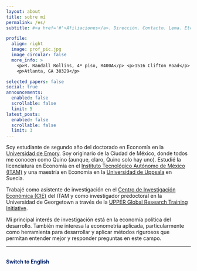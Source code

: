 ```yaml
---
layout: about
title: sobre mí
permalink: /es/
subtitle: #<a href='#'>Afiliaciones</a>. Dirección. Contacto. Lema. Etc.

profile:
  align: right
  image: prof_pic.jpg
  image_circular: false
  more_info: >
    <p>R. Randall Rollins, 4º piso, R400A</p> <p>1516 Clifton Road</p>
    <p>Atlanta, GA 30329</p>

selected_papers: false
social: true
announcements:
  enabled: false
  scrollable: false
  limit: 5
latest_posts:
  enabled: false
  scrollable: false
  limit: 3
---
```


Soy estudiante de segundo año del doctorado en Economía en la
[Universidad de Emory](https://www.emory.edu/home/index.html). Soy originario de
la Ciudad de México, donde todos me conocen como Quino (aunque, claro, Quino
solo hay uno). Estudié la licenciatura en Economía en el
[Instituto Tecnológico Autónomo de México (ITAM)](https://www.itam.mx/) y una
maestría en Economía en la [Universidad de Uppsala](https://www.uu.se/en) en
Suecia.

Trabajé como asistente de investigación en el
[Centro de Investigación Económica (CIE)](https://cie.itam.mx/) del ITAM y como
investigador predoctoral en la Universidad de Georgetown a través de la
[UPPER Global Research Training Initiative](https://upperesearch.org/grti/).

Mi principal interés de investigación está en la economía política del
desarrollo. También me interesa la econometría aplicada, particularmente como
herramienta para desarrollar y aplicar métodos rigurosos que permitan entender
mejor y responder preguntas en este campo.

---

<p style="margin-top: 2rem;">
  <a href="/" style="color: #012169; font-weight: bold; text-decoration: none;" onmouseover="this.style.color='#cba052'" onmouseout="this.style.color='#012169'">
    Switch to English
  </a>
</p>
